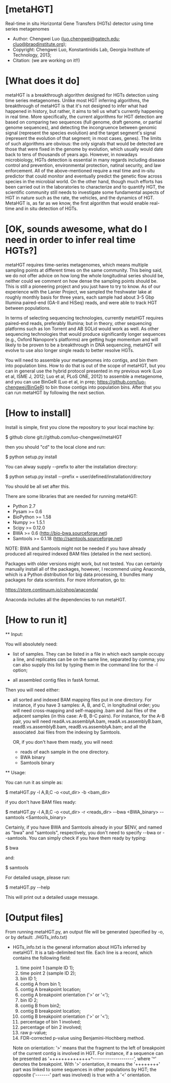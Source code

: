 [metaHGT]
================================================

Real-time in situ Horizontal Gene Transfers (HGTs) detector using time series metagenomes

- Author: Chengwei Luo (luo.chengwei@gatech.edu; cluo@braodinstitute.org);
- Copyright: Chengwei Luo, Konstantinidis Lab, Georgia Institute of Technology, 2013;
- Citation: (we are working on it!!)

[What does it do]
================================================

metaHGT is a breakthrough algorithm designed for HGTs detection using time series metagenomes. Unlike most HGT inferring algorithms, the breakthrough of metaHGT is that it's not designed to infer what had happened in history, but rather, it aims to tell us what's currently happening in real time. More specifically, the current algorithms for HGT detection are based on comparing two sequences (full genome, draft genome, or partial genome sequences), and detecting the incongruence between genomic signal (represent the species evolution) and the target segment's signal (represent the evolution of that segment; in most cases, genes). The limits of such algorithms are obvious: the only signals that would be detected are those that were fixed in the genome by evolution, which usually would date back to tens of thousands of years ago. However, in nowadays microbiology, HGTs detection is essential in many regards including disease control and prevention, environmental protection, natinal security, and law enforcement. All of the above-mentioned require a real time and in-situ predictor that could monitor and eventually predict the genetic flow across species in the microbial world. On the other hand, though much efforts has been carried out in the laboratories to characterize and to quantify HGT, the scientific community still needs to investigate some fundamental aspects of HGT in nature such as the rate, the vehicles, and the dynamics of HGT. MetaHGT is, as far as we know, the first algorithm that would enable real-time and in situ detection of HGTs.

[OK, sounds awesome, what do I need in order to infer real time HGTs?]
================================================

metaHGT requires time-series metagenomes, which means multiple sampling points at different times on the same community. This being said, we do not offer advice on how long the whole longitudinal series should be, neither could we comment on how dense the sampling points should be. This is still a pioneering project and you just have to try to know. As of our experience with the Lanier Project, we sampled the freshwater lake at roughly monthly basis for three years, each sample had about 3-5 Gbp Illumina paired-end (GA-II and HiSeq) reads, and were able to track HGT between populations. 

In terms of selecting sequencing technologies, currently metaHGT requires paired-end reads, preferably Illumina; but in theory, other sequencing platforms such as Ion Torrent and AB SOLid would work as well. As other sequencing technologies that would produce significantly longer sequences (e.g., Oxford Nanopore's platforms) are getting huge momentum and will likely to be proven to be a breakthrough in DNA sequencing, metaHGT will evolve to use also longer single reads to better resolve HGTs.

You will need to assemble your metagenomes into contigs, and bin them into population bins. How to do that is out of the scope of metaHGT, but you can in general use the hybrid protocol presented in my previous work (Luo et al, ISME J, 2012; Luo et al, PLoS ONE, 2012) to assemble a metagenome, and you can use BinGeR (Luo et al, in prep; https://github.com/luo-chengwei/BinGeR) to bin those contigs into population bins. After that you can run metaHGT by following the next section.

[How to install]
================================================

Install is simple, first you clone the repository to your local machine by:

$ github clone git://github.com/luo-chengwei/metaHGT

then you should "cd" to the local clone and run:

$ python setup.py install

You can alway supply --prefix to alter the installation directory:

$ python setup.py install --prefix = user/defined/installation/directory

You should be all set after this.

There are some libraries that are needed for running metaHGT:

- Python 2.7
- Pysam >= 0.6 
- BioPython >= 1.58
- Numpy >= 1.5.1 
- Scipy >= 0.12.0
- BWA >= 0.6 (http://bio-bwa.sourceforge.net)
- Samtools >= 0.1.18 (http://samtools.sourceforge.net)

NOTE: BWA and Samtools might not be needed if you have already produced all required indexed BAM files (detailed in the next section).

Packages with older versions might work, but not tested. You can certainly manually install all of the packages, however, I recommend using Anaconda, which is a Python distribution for big data processing, it bundles many packages for data scientists. For more information, go to:

https://store.continuum.io/cshop/anaconda/

Anaconda includes all the dependencies to run metaHGT.

[How to run it]
================================================

** Input:

   You will absolutely need:

   - list of samples. They can be listed in a file in which each sample occupy a line, and replicates can be on the same line, separated by comma; you can also supply this list by typing them in the command line for the -l option;

   - all assembled contig files in fastA format.
  
  Then you will need either:
   
- all sorted and indexed BAM mapping files put in one directory. For instance, if you have 3 samples: A, B, and C, in longitudinal order; you will need cross-mapping and self-mapping .bam and .bai files of the adjacent samples (in this case: A-B, B-C pairs). For instance, for the A-B pair, you will need readA.vs.assemblyA.bam, readA.vs.assemblyB.bam, readB.vs.assemblyB.bam, readB.vs.assemblyA.bam; and all the associated .bai files from the indexing by Samtools.
  
  OR, if you don't have them ready, you will need:
   - reads of each sample in the one directory. 
   - BWA binary
   - Samtools binary

** Usage:

  You can run it as simple as:
  
  $ metaHGT.py -l A,B,C -o <out_dir> -b <bam_dir>

  if you don't have BAM files ready:
  
  $ metaHGT.py -l A,B,C -o <out_dir> -r <reads_dir> --bwa <BWA_binary> --samtools <Samtools_binary>

  Certainly, if you have BWA and Samtools already in your $ENV, and named as "bwa" and "samtools", respectively, you don't need to specify --bwa or --samtools. You can simply check if you have them ready by typing:

$ bwa

and:

$ samtools

For detailed usage, please run:

$ metaHGT.py --help

This will print out a detailed usage message.

[Output files]
================================================

From running metaHGT.py, an output file will be generated (specified by -o, or by default: ./HGTs_info.txt)

- HGTs_info.txt is the general information about HGTs inferred by metaHGT. It is a tab-delimited text file. Each line is a record, which contains the following field:
  
  1. time point 1 (sample ID 1);
  2. time point 2 (sample ID 2);
  3. bin ID 1;
  4. contig A from bin 1;
  5. contig A breakpoint location;
  6. contig A breakpoint orientation ('>' or '<');
  7. bin ID 2;
  8. contig B from bin2;
  9. contig B breakpoint location;
  10. contig B breakpoint orientation ('>' or '<');
  11. percentage of bin 1 involved;
  12. percentage of bin 2 involved;
  13. raw p-value;
  14. FDR-corrected p-value using Benjamini-Hochberg method.

  Note on orientation: '>' means that the fragment to the left of breakpoint of the current contig is involved in HGT. For instance, if a sequence can be presented as '++++++++++++++^--------------------', where '^' denotes the breakpoint. With '>' orientation, it means the '++++++++' part was linked to some sequences in other populations by HGT; the opposite ('-------' part was involved) is true with a '<' orientation.



